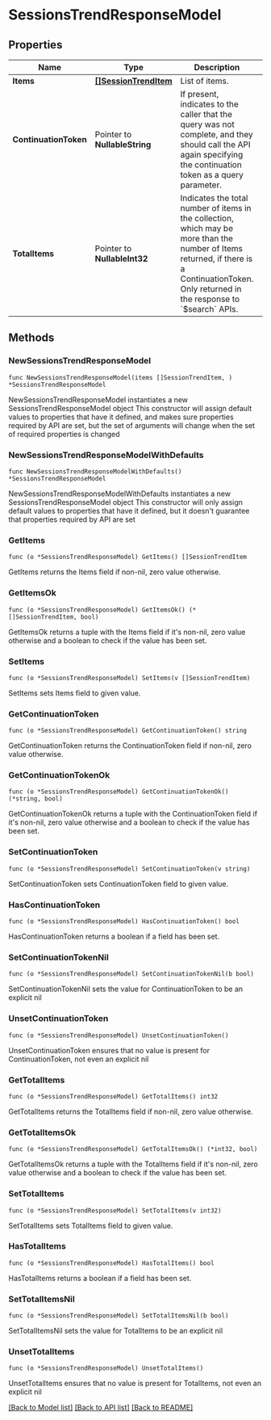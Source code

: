 # SessionsTrendResponseModel

## Properties

Name | Type | Description | Notes
------------ | ------------- | ------------- | -------------
**Items** | [**[]SessionTrendItem**](SessionTrendItem.md) | List of items. | 
**ContinuationToken** | Pointer to **NullableString** | If present, indicates to the caller that the query was not complete, and they should call the API again specifying the continuation token as a query parameter. | [optional] 
**TotalItems** | Pointer to **NullableInt32** | Indicates the total number of items in the collection, which may be more than the number of Items returned, if there is a ContinuationToken.  Only returned in the response to &#x60;$search&#x60; APIs. | [optional] 

## Methods

### NewSessionsTrendResponseModel

`func NewSessionsTrendResponseModel(items []SessionTrendItem, ) *SessionsTrendResponseModel`

NewSessionsTrendResponseModel instantiates a new SessionsTrendResponseModel object
This constructor will assign default values to properties that have it defined,
and makes sure properties required by API are set, but the set of arguments
will change when the set of required properties is changed

### NewSessionsTrendResponseModelWithDefaults

`func NewSessionsTrendResponseModelWithDefaults() *SessionsTrendResponseModel`

NewSessionsTrendResponseModelWithDefaults instantiates a new SessionsTrendResponseModel object
This constructor will only assign default values to properties that have it defined,
but it doesn't guarantee that properties required by API are set

### GetItems

`func (o *SessionsTrendResponseModel) GetItems() []SessionTrendItem`

GetItems returns the Items field if non-nil, zero value otherwise.

### GetItemsOk

`func (o *SessionsTrendResponseModel) GetItemsOk() (*[]SessionTrendItem, bool)`

GetItemsOk returns a tuple with the Items field if it's non-nil, zero value otherwise
and a boolean to check if the value has been set.

### SetItems

`func (o *SessionsTrendResponseModel) SetItems(v []SessionTrendItem)`

SetItems sets Items field to given value.


### GetContinuationToken

`func (o *SessionsTrendResponseModel) GetContinuationToken() string`

GetContinuationToken returns the ContinuationToken field if non-nil, zero value otherwise.

### GetContinuationTokenOk

`func (o *SessionsTrendResponseModel) GetContinuationTokenOk() (*string, bool)`

GetContinuationTokenOk returns a tuple with the ContinuationToken field if it's non-nil, zero value otherwise
and a boolean to check if the value has been set.

### SetContinuationToken

`func (o *SessionsTrendResponseModel) SetContinuationToken(v string)`

SetContinuationToken sets ContinuationToken field to given value.

### HasContinuationToken

`func (o *SessionsTrendResponseModel) HasContinuationToken() bool`

HasContinuationToken returns a boolean if a field has been set.

### SetContinuationTokenNil

`func (o *SessionsTrendResponseModel) SetContinuationTokenNil(b bool)`

 SetContinuationTokenNil sets the value for ContinuationToken to be an explicit nil

### UnsetContinuationToken
`func (o *SessionsTrendResponseModel) UnsetContinuationToken()`

UnsetContinuationToken ensures that no value is present for ContinuationToken, not even an explicit nil
### GetTotalItems

`func (o *SessionsTrendResponseModel) GetTotalItems() int32`

GetTotalItems returns the TotalItems field if non-nil, zero value otherwise.

### GetTotalItemsOk

`func (o *SessionsTrendResponseModel) GetTotalItemsOk() (*int32, bool)`

GetTotalItemsOk returns a tuple with the TotalItems field if it's non-nil, zero value otherwise
and a boolean to check if the value has been set.

### SetTotalItems

`func (o *SessionsTrendResponseModel) SetTotalItems(v int32)`

SetTotalItems sets TotalItems field to given value.

### HasTotalItems

`func (o *SessionsTrendResponseModel) HasTotalItems() bool`

HasTotalItems returns a boolean if a field has been set.

### SetTotalItemsNil

`func (o *SessionsTrendResponseModel) SetTotalItemsNil(b bool)`

 SetTotalItemsNil sets the value for TotalItems to be an explicit nil

### UnsetTotalItems
`func (o *SessionsTrendResponseModel) UnsetTotalItems()`

UnsetTotalItems ensures that no value is present for TotalItems, not even an explicit nil

[[Back to Model list]](../README.md#documentation-for-models) [[Back to API list]](../README.md#documentation-for-api-endpoints) [[Back to README]](../README.md)


